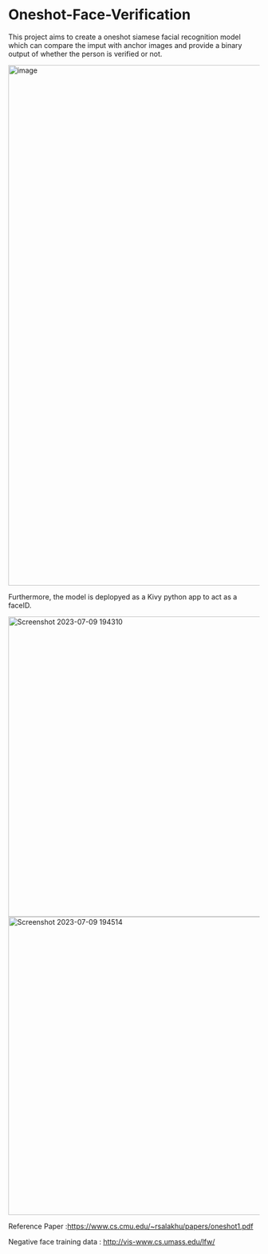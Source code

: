 # Oneshot-Face-Verification

This project aims to create a oneshot siamese facial recognition model which can compare the imput with anchor images and provide a binary output of whether the person is verified or not.

<img width="1042" alt="image" src="https://github.com/PiyushKanungo/Oneshot-Face-Verification/assets/62598564/0e2d9a71-fe86-4676-9cb9-4484a8186fb0">

Furthermore, the model is deplopyed as a Kivy python app to act as a faceID.


<img width="601" alt="Screenshot 2023-07-09 194310" src="https://github.com/PiyushKanungo/Oneshot-Face-Verification/assets/62598564/c8642ffe-ec6a-43ad-b66c-6d479d6d3ecd">


<img width="597" alt="Screenshot 2023-07-09 194514" src="https://github.com/PiyushKanungo/Oneshot-Face-Verification/assets/62598564/e718cc0d-ed7e-45d7-bd9f-c52589422425">

Reference Paper :https://www.cs.cmu.edu/~rsalakhu/papers/oneshot1.pdf

Negative face training data : http://vis-www.cs.umass.edu/lfw/


  
